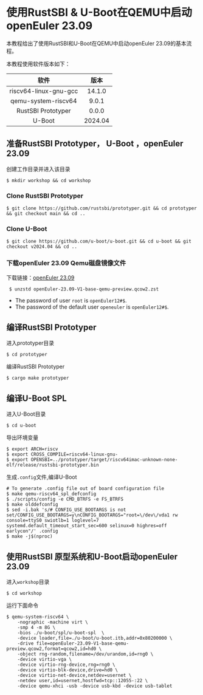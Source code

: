 # 使用RustSBI & U-Boot在QEMU中启动openEuler 23.09

本教程给出了使用RustSBI和U-Boot在QEMU中启动openEuler 23.09的基本流程。

本教程使用软件版本如下：

|         软件          |  版本   |
| :-------------------: | :-----: |
| riscv64-linux-gnu-gcc | 14.1.0  |
|  qemu-system-riscv64  |  9.0.1  |
|  RustSBI Prototyper   |  0.0.0  |
|        U-Boot         | 2024.04 |

## 准备RustSBI Prototyper， U-Boot ，openEuler 23.09
创建工作目录并进入该目录

``` shell
$ mkdir workshop && cd workshop
```

### Clone RustSBI Prototyper

``` shell
$ git clone https://github.com/rustsbi/prototyper.git && cd prototyper && git checkout main && cd ..
```

### Clone U-Boot

``` shell
$ git clone https://github.com/u-boot/u-boot.git && cd u-boot && git checkout v2024.04 && cd ..
```
### 下载openEuler 23.09 Qemu磁盘镜像文件

下载链接：[openEuler 23.09](https://mirror.iscas.ac.cn/openeuler-sig-riscv/openEuler-RISC-V/preview/openEuler-23.09-V1-riscv64/QEMU/openEuler-23.09-V1-base-qemu-preview.qcow2.zst)
```shell
 $ unzstd openEuler-23.09-V1-base-qemu-preview.qcow2.zst
```
- The password of user `root` is `openEuler12#$`.
- The password of the default user `openeuler` is `openEuler12#$`.


## 编译RustSBI  Prototyper

进入prototyper目录

``` shell
$ cd prototyper
```

编译RustSBI  Prototyper

``` shell
$ cargo make prototyper
```

## 编译U-Boot SPL

进入U-Boot目录

``` shell
$ cd u-boot
```

导出环境变量

``` shell
$ export ARCH=riscv
$ export CROSS_COMPILE=riscv64-linux-gnu-
$ export OPENSBI=../prototyper/target/riscv64imac-unknown-none-elf/release/rustsbi-prototyper.bin 
```

生成`.config`文件,编译U-Boot

``` shell
# To generate .config file out of board configuration file
$ make qemu-riscv64_spl_defconfig
$ ./scripts/config -e CMD_BTRFS -e FS_BTRFS
$ make olddefconfig
$ sed -i.bak 's/# CONFIG_USE_BOOTARGS is not set/CONFIG_USE_BOOTARGS=y\nCONFIG_BOOTARGS="root=\/dev\/vda1 rw console=ttyS0 swiotlb=1 loglevel=7 systemd.default_timeout_start_sec=600 selinux=0 highres=off earlycon"/' .config
$ make -j$(nproc)
```

## 使用RustSBI 原型系统和U-Boot启动openEuler 23.09

进入`workshop`目录

``` shell
$ cd workshop
```

运行下面命令

``` shell
$ qemu-system-riscv64 \
    -nographic -machine virt \
    -smp 4 -m 8G \
    -bios ./u-boot/spl/u-boot-spl  \
    -device loader,file=./u-boot/u-boot.itb,addr=0x80200000 \
    -drive file=openEuler-23.09-V1-base-qemu-preview.qcow2,format=qcow2,id=hd0 \
    -object rng-random,filename=/dev/urandom,id=rng0 \
    -device virtio-vga \
    -device virtio-rng-device,rng=rng0 \
    -device virtio-blk-device,drive=hd0 \
    -device virtio-net-device,netdev=usernet \
    -netdev user,id=usernet,hostfwd=tcp::12055-:22 \
    -device qemu-xhci -usb -device usb-kbd -device usb-tablet
```
